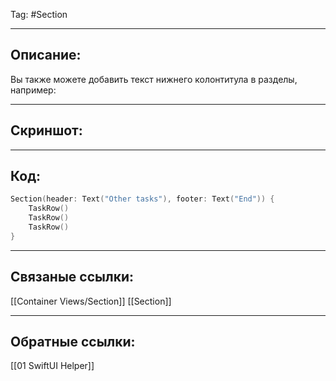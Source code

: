 Tag: #Section 

---
## Описание:
Вы также можете добавить текст нижнего колонтитула в разделы, например:

---
## Скриншот:


---
## Код:

``` swift
Section(header: Text("Other tasks"), footer: Text("End")) {
    TaskRow()
    TaskRow()
    TaskRow()
}

```

---
## Связаные ссылки:
[[Container Views/Section]]
[[Section]]

---
## Обратные ссылки:
[[01 SwiftUI Helper]]